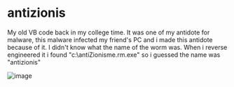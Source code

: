 antizionis
==========

My old VB code back in my college time. It was one of my antidote for malware, this malware infected my friend's PC and i made this antidote because of it. I didn't know what the name of the worm was. When i reverse engineered it i found "c:\antiZionisme.rm.exe" so i guessed the name was "antizionis"

![image](https://dl.dropboxusercontent.com/u/79120458/public/antizionis.png)
